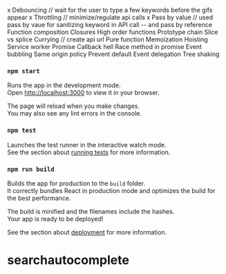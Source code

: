 x Debouncing // wait for the user to type a few keywords before the gifs appear
x Throttling // minimize/regulate api calls
x Pass by value // used pass by vaue for sanitizing keyword in API call --
and pass by reference
Function composition
Closures
High order functions
Prototype chain
Slice vs splice
Currying // create api url
Pure function
Memoization
Hoisting
Service worker
Promise
Callback hell
Race method in promise
Event bubbling
Same origin policy
Prevent default
Event delegation
Tree shaking

### `npm start`

Runs the app in the development mode.\
Open [http://localhost:3000](http://localhost:3000) to view it in your browser.

The page will reload when you make changes.\
You may also see any lint errors in the console.

### `npm test`

Launches the test runner in the interactive watch mode.\
See the section about [running tests](https://facebook.github.io/create-react-app/docs/running-tests) for more information.

### `npm run build`

Builds the app for production to the `build` folder.\
It correctly bundles React in production mode and optimizes the build for the best performance.

The build is minified and the filenames include the hashes.\
Your app is ready to be deployed!

See the section about [deployment](https://facebook.github.io/create-react-app/docs/deployment) for more information.

# searchautocomplete
